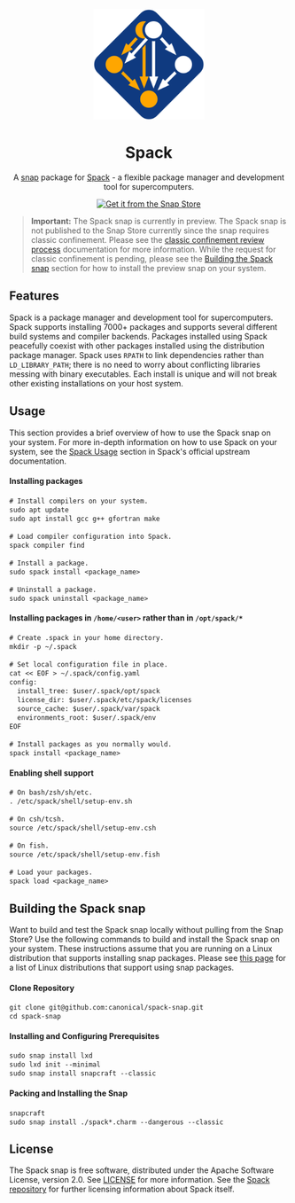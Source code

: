 <div align="center">

<img src="./data/spack-logo.svg" width="200" height="200" alt="Spack logo">
<br>

# Spack

A [snap](https://snapcraft.io/about) package for [Spack](https://spack.io/about/) - a flexible package manager and development tool for supercomputers.

[![Get it from the Snap Store](https://snapcraft.io/static/images/badges/en/snap-store-black.svg)](https://snapcraft.io/spack)

</div>

> __Important:__ The Spack snap is currently in preview. The Spack snap is not 
> published to the Snap Store currently since the snap requires classic confinement.
> Please see the [classic confinement review process](https://snapcraft.io/docs/reviewing-classic-confinement-snaps) documentation for more information.
> While the request for classic confinement is pending, please see the 
> [Building the Spack snap](#building-the-spack-snap) section for how to install
> the preview snap on your system.

## Features

Spack is a package manager and development tool for supercomputers. Spack supports
installing 7000+ packages and supports several different build systems and compiler
backends. Packages installed using Spack peacefully coexist with other packages
installed using the distribution package manager. Spack uses `RPATH` to link
dependencies rather than `LD_LIBRARY_PATH`; there is no need to worry about conflicting
libraries messing with binary executables. Each install is unique and will not break
other existing installations on your host system.

## Usage

This section provides a brief overview of how to use the Spack snap on your system.
For more in-depth information on how to use Spack on your system, see the 
[Spack Usage](https://spack.readthedocs.io/en/latest/basic_usage.html) section in
Spack's official upstream documentation.

#### Installing packages

```shell
# Install compilers on your system.
sudo apt update
sudo apt install gcc g++ gfortran make

# Load compiler configuration into Spack.
spack compiler find

# Install a package.
sudo spack install <package_name>

# Uninstall a package.
sudo spack uninstall <package_name>
```

#### Installing packages in `/home/<user>` rather than in `/opt/spack/*`

```shell
# Create .spack in your home directory.
mkdir -p ~/.spack

# Set local configuration file in place.
cat << EOF > ~/.spack/config.yaml
config:
  install_tree: $user/.spack/opt/spack
  license_dir: $user/.spack/etc/spack/licenses
  source_cache: $user/.spack/var/spack
  environments_root: $user/.spack/env
EOF

# Install packages as you normally would.
spack install <package_name>
```

#### Enabling shell support

```shell
# On bash/zsh/sh/etc.
. /etc/spack/shell/setup-env.sh

# On csh/tcsh.
source /etc/spack/shell/setup-env.csh

# On fish.
source /etc/spack/shell/setup-env.fish

# Load your packages.
spack load <package_name>
```

## Building the Spack snap

Want to build and test the Spack snap locally without pulling from the Snap Store? 
Use the following commands to build and install the Spack snap on your system. These
instructions assume that you are running on a Linux distribution that supports 
installing snap packages. Please see [this page](https://snapcraft.io/docs/installing-snapd) 
for a list of Linux distributions that support using snap packages.

#### Clone Repository

```shell
git clone git@github.com:canonical/spack-snap.git
cd spack-snap
```

#### Installing and Configuring Prerequisites

```shell
sudo snap install lxd
sudo lxd init --minimal
sudo snap install snapcraft --classic
```

#### Packing and Installing the Snap

```shell
snapcraft
sudo snap install ./spack*.charm --dangerous --classic
```

## License

The Spack snap is free software, distributed under the Apache Software License, version 2.0. See [LICENSE](./LICENSE) for more information. See the 
[Spack repository](https://github.com/spack/spack) for further licensing 
information about Spack itself.
